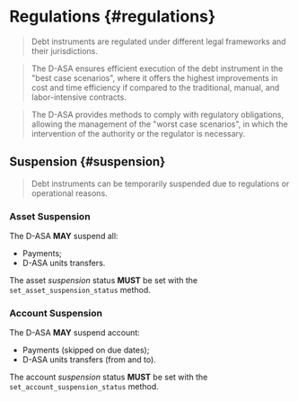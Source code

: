 # Regulations {#regulations}

> Debt instruments are regulated under different legal frameworks and their jurisdictions.

> The D-ASA ensures efficient execution of the debt instrument in the "best case
> scenarios", where it offers the highest improvements in cost and time efficiency
> if compared to the traditional, manual, and labor-intensive contracts.

> The D-ASA provides methods to comply with regulatory obligations, allowing the
> management of the "worst case scenarios", in which the intervention of the authority
> or the regulator is necessary.

## Suspension {#suspension}

> Debt instruments can be temporarily suspended due to regulations or operational
> reasons.

### Asset Suspension

The D-ASA **MAY** suspend all:

- Payments;
- D-ASA units transfers.

The asset *suspension* status **MUST** be set with the `set_asset_suspension_status`
method.

### Account Suspension

The D-ASA **MAY** suspend account:

- Payments (skipped on due dates);
- D-ASA units transfers (from and to).

The account *suspension* status **MUST** be set with the `set_account_suspension_status`
method.
